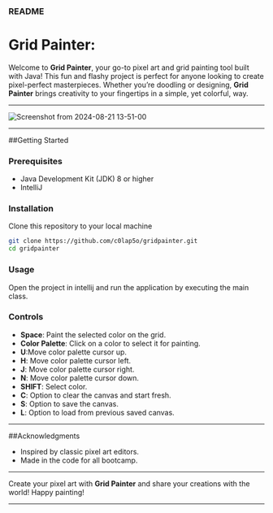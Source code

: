 ### README

# Grid Painter: #

Welcome to **Grid Painter**, your go-to pixel art and grid painting tool built with Java! This fun and flashy project is perfect for anyone looking to create pixel-perfect masterpieces. Whether you’re doodling or designing, **Grid Painter** brings creativity to your fingertips in a simple, yet colorful, way.

---
![Screenshot from 2024-08-21 13-51-00](https://github.com/user-attachments/assets/d2de33da-ac74-4576-8a57-8cc3572d5a7c)

---

##Getting Started

### Prerequisites
- Java Development Kit (JDK) 8 or higher
- IntelliJ

### Installation
Clone this repository to your local machine

```bash
git clone https://github.com/c0lap5o/gridpainter.git
cd gridpainter
```

### Usage
Open the project in intellij and run the application by executing the main class.

### Controls
- **Space**: Paint the selected color on the grid.
- **Color Palette**: Click on a color to select it for painting.
- **U**:Move color palette cursor up.
- **H**: Move color palette cursor left.
- **J**: Move color palette cursor right.
- **N**: Move color palette cursor down.
- **SHIFT**: Select color.
- **C**: Option to clear the canvas and start fresh.
- **S**: Option to save the canvas.
- **L**: Option to load from previous saved canvas.

---

##Acknowledgments

- Inspired by classic pixel art editors.
- Made in the code for all bootcamp.

---

Create your pixel art with **Grid Painter** and share your creations with the world! Happy painting!

---
